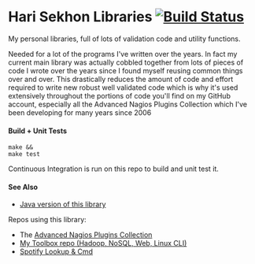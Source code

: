 Hari Sekhon Libraries [![Build Status](https://travis-ci.org/harisekhon/lib.svg?branch=master)](https://travis-ci.org/harisekhon/lib)
=====================

My personal libraries, full of lots of validation code and utility functions.

Needed for a lot of the programs I've written over the years. In fact my current main library was actually cobbled together from lots of pieces of code I wrote over the years since I found myself reusing common things over and over. This drastically reduces the amount of code and effort required to write new robust well validated code which is why it's used extensively throughout the portions of code you'll find on my GitHub account, especially all the Advanced Nagios Plugins Collection which I've been developing for many years since 2006

#### Build + Unit Tests ####

```
make &&
make test
```

Continuous Integration is run on this repo to build and unit test it.

#### See Also ####

* [Java version of this library](https://github.com/harisekhon/lib-java)

Repos using this library:

* The [Advanced Nagios Plugins Collection](https://github.com/harisekhon/nagios-plugins)
* [My Toolbox repo (Hadoop, NoSQL, Web, Linux CLI)](https://github.com/harisekhon/toolbox)
* [Spotify Lookup & Cmd](https://github.com/harisekhon/spotify)
